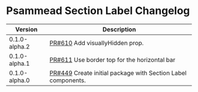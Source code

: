 # Psammead Section Label Changelog

<!-- prettier-ignore -->
| Version | Description |
|---------|-------------|
| 0.1.0-alpha.2 | [PR#610](https://github.com/bbc/psammead/pull/610) Add visuallyHidden prop. |
| 0.1.0-alpha.1 | [PR#611](https://github.com/BBC/psammead/pull/611) Use border top for the horizontal bar |
| 0.1.0-alpha.0 | [PR#449](https://github.com/BBC/psammead/pull/449) Create initial package with Section Label components. |
